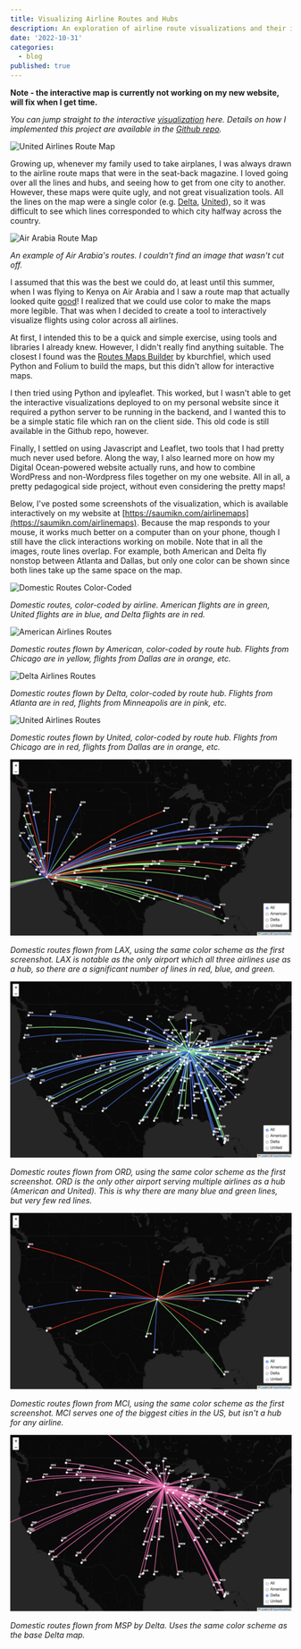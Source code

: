 ```yaml
---
title: Visualizing Airline Routes and Hubs
description: An exploration of airline route visualizations and their implementation.
date: '2022-10-31'
categories:
  - blog
published: true
---
```


**Note - the interactive map is currently not working on my new website, will fix when I get time.**

_You can jump straight to the interactive [visualization](https://saumikn.com/airlinemaps) here. Details on how I implemented this project are available in the [Github repo](https://github.com/saumikn/airlinemaps)._

![United Airlines Route Map](https://images.airlineroutemaps.com/maps/United_Airlines.gif)

Growing up, whenever my family used to take airplanes, I was always drawn to the airline route maps that were in the seat-back magazine. I loved going over all the lines and hubs, and seeing how to get from one city to another. However, these maps were quite ugly, and not great visualization tools. All the lines on the map were a single color (e.g. [Delta](https://news.delta.com/sites/default/files/styles/twitter_share_1200/public/US_10_15-01_0.png?itok=kmb_mPtD), [United](https://images.airlineroutemaps.com/maps/United_Airlines.gif)), so it was difficult to see which lines corresponded to which city halfway across the country.

![Air Arabia Route Map](https://i0.wp.com/airinsight.com/wp-content/uploads/2022-04-25.png)

_An example of Air Arabia's routes. I couldn't find an image that wasn't cut off._

I assumed that this was the best we could do, at least until this summer, when I was flying to Kenya on Air Arabia and I saw a route map that actually looked quite [good](https://i0.wp.com/airinsight.com/wp-content/uploads/2022-04-25.png?ssl=1)! I realized that we could use color to make the maps more legible. That was when I decided to create a tool to interactively visualize flights using color across all airlines.

At first, I intended this to be a quick and simple exercise, using tools and libraries I already knew. However, I didn't really find anything suitable. The closest I found was the [Routes Maps Builder](https://github.com/kburchfiel/route_maps_builder/) by kburchfiel, which used Python and Folium to build the maps, but this didn't allow for interactive maps.

I then tried using Python and ipyleaflet. This worked, but I wasn't able to get the interactive visualizations deployed to on my personal website since it required a python server to be running in the backend, and I wanted this to be a simple static file which ran on the client side. This old code is still available in the Github repo, however.

Finally, I settled on using Javascript and Leaflet, two tools that I had pretty much never used before. Along the way, I also learned more on how my Digital Ocean-powered website actually runs, and how to combine WordPress and non-Wordpress files together on my one website. All in all, a pretty pedagogical side project, without even considering the pretty maps!

Below, I've posted some screenshots of the visualization, which is available interactively on my website at [https://saumikn.com/airlinemaps](https://saumikn.com/airlinemaps). Because the map responds to your mouse, it works much better on a computer than on your phone, though I still have the click interactions working on mobile. Note that in all the images, route lines overlap. For example, both American and Delta fly nonstop between Atlanta and Dallas, but only one color can be shown since both lines take up the same space on the map.

![Domestic Routes Color-Coded](https://raw.githubusercontent.com/saumikn/airlinemaps/master/screenshots/all.png)

_Domestic routes, color-coded by airline. American flights are in green, United flights are in blue, and Delta flights are in red._

![American Airlines Routes](https://raw.githubusercontent.com/saumikn/airlinemaps/master/screenshots/american.png)

_Domestic routes flown by American, color-coded by route hub. Flights from Chicago are in yellow, flights from Dallas are in orange, etc._

![Delta Airlines Routes](https://raw.githubusercontent.com/saumikn/airlinemaps/master/screenshots/delta.png)

_Domestic routes flown by Delta, color-coded by route hub. Flights from Atlanta are in red, flights from Minneapolis are in pink, etc._

![United Airlines Routes](https://raw.githubusercontent.com/saumikn/airlinemaps/master/screenshots/united.png)

_Domestic routes flown by United, color-coded by route hub. Flights from Chicago are in red, flights from Dallas are in orange, etc._

![LAX Routes](https://raw.githubusercontent.com/saumikn/airlinemaps/master/screenshots/all-lax.png)

_Domestic routes flown from LAX, using the same color scheme as the first screenshot. LAX is notable as the only airport which all three airlines use as a hub, so there are a significant number of lines in red, blue, and green._

![ORD Routes](https://raw.githubusercontent.com/saumikn/airlinemaps/master/screenshots/all-ord.png)

_Domestic routes flown from ORD, using the same color scheme as the first screenshot. ORD is the only other airport serving multiple airlines as a hub (American and United). This is why there are many blue and green lines, but very few red lines._

![MCI Routes](https://raw.githubusercontent.com/saumikn/airlinemaps/master/screenshots/all-mci.png)

_Domestic routes flown from MCI, using the same color scheme as the first screenshot. MCI serves one of the biggest cities in the US, but isn't a hub for any airline._

![Delta Routes from MSP](https://raw.githubusercontent.com/saumikn/airlinemaps/master/screenshots/delta-msp.png)

_Domestic routes flown from MSP by Delta. Uses the same color scheme as the base Delta map._
